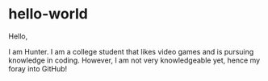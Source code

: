 # hello-world

Hello,

I am Hunter. 
I am a college student that likes video games and is pursuing knowledge in coding.
However, I am not very knowledgeable yet, hence my foray into GitHub!

